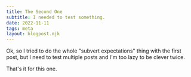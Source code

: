 ```yaml
---
title: The Second One
subtitle: I needed to test something.
date: 2022-11-11
tags: meta
layout: blogpost.njk
---
```


Ok, so I tried to do the whole "subvert expectations" thing with the first post, but I need to test multiple posts and I'm too lazy to be clever twice.

That's it for this one.
